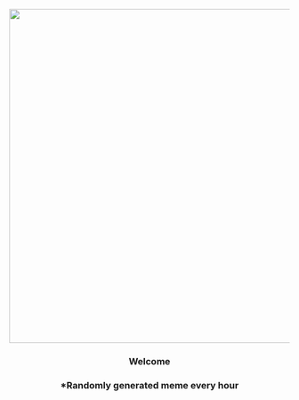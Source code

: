 <p align="center">
        <img src="https://i.redd.it/z93r4ram24391.jpg" width="600" height="600">
        </p>
        <h3 align="center">Welcome</h3>
        <h3 align="center">*Randomly generated meme every hour</h3>
    